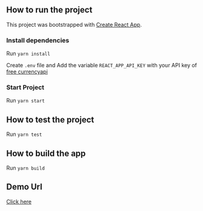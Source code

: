 ## How to run the project

This project was bootstrapped with [Create React App](https://github.com/facebook/create-react-app).

### Install dependencies

Run `yarn install`

Create `.env` file and Add the variable `REACT_APP_API_KEY` with your API key of [free currencyapi](https://freecurrencyapi.net/)

### Start Project

Run `yarn start`

## How to test the project

Run `yarn test`

## How to build the app

Run `yarn build`


## Demo Url
[Click here](https://herysihn918.github.io/currency-exchange-demo-app/)